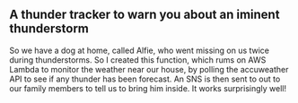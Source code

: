 ## A thunder tracker to warn you about an iminent thunderstorm 
So we have a dog at home, called Alfie, who went missing on us twice during thunderstorms. So I created this function, which rums on AWS Lambda to monitor the weather near our house, by polling the accuweather API to see if any thunder has been forecast. An SNS is then sent to out to our family members to tell us to bring him inside. It works surprisingly well! 